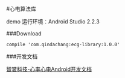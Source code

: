 #心电算法库

demo 运行环境：Android Studio 2.2.3

###Download

    compile 'com.qindachang:ecg-library:1.0.0'

###开发文档

[智裳科技-心率心电Android开发文档](https://shimo.im/doc/S7UWjNzEWR4qJ38a "智裳科技-心率心电Android开发文档")


